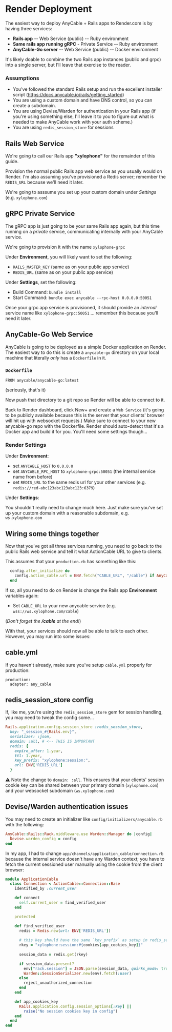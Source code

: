 # Render Deployment

The easiest way to deploy AnyCable + Rails apps to Render.com is by having three services:
* **Rails app** -- Web Service (public) -- Ruby environment
* **Same rails app running gRPC** - Private Service -- Ruby environment
* **AnyCable-Go server** -- Web Service (public) -- Docker environment

It's likely doable to combine the two Rails app instances (public and grpc) into a single server, but I'll leave that exercise to the reader.

### Assumptions

* You've followed the standard Rails setup and run the excellent installer script (https://docs.anycable.io/rails/getting_started)
* You are using a custom domain and have DNS control, so you can create a subdomain.
* You are using Devise/Warden for authentication in your Rails app (if you're using something else, I'll leave it to you to figure out what is needed to make AnyCable work with your auth scheme.)
* You are using `redis_session_store` for sessions

## Rails Web Service

We're going to call our Rails app **"xylophone"** for the remainder of this guide. 

Provision the normal public Rails app web service as you usually would on Render. I'm also assuming you've provisioned a Redis server; remember the `REDIS_URL` because we'll need it later.

We're going to asssume you set up your custom domain under *Settings* (e.g. `xylophone.com`)

## gRPC Private Service

The gRPC app is just going to be your same Rails app again, but this time running on a _private_ service, communicating internally with your AnyCable service.

We're going to provision it with the name `xylophone-grpc`

Under **Environment**, you will likely want to set the following:
- `RAILS_MASTER_KEY` (same as on your public app service)
- `REDIS_URL` (same as on your public app service)

Under **Settings**, set the following:
- Build Command: `bundle install`
- Start Command: `bundle exec anycable --rpc-host 0.0.0.0:50051`

Once your grpc app service is provisioned, it should provide an _internal_ service name like `xylophone-grpc:50051` ... remember this because you'll need it later.

## AnyCable-Go Web Service

AnyCable is going to be deployed as a simple Docker application on Render. The easiest way to do this is create a `anycable-go` directory on your local machine that literally _only_ has a `Dockerfile` in it. 

### `Dockerfile`

```
FROM anycable/anycable-go:latest
```
(seriously, that's it)

Now push that directory to a git repo so Render will be able to connect to it.

Back to Render dashboard, click New+ and create a `Web Service` (it's going to be publicly available because this is the server that your clients' browser will hit up with websocket requests.) Make sure to connect to your new anycable-go repo with the Dockerfile. Render should auto-detect that it's a Docker app and build it for you. You'll need some settings though...

### Render Settings

Under **Environment**:
* set `ANYCABLE_HOST` to `0.0.0.0`
* set `ANYCABLE_RPC_HOST` to `xylophone-grpc:50051` (the internal service name from before)
* set `REDIS_URL` to the same redis url for your other services (e.g. `redis://red-abc123abc123abc123:6379`)

Under **Settings**:

You shouldn't really need to change much here. Just make sure you've set up your custom domain with a reasonable subdomain, e.g. `ws.xylophone.com`

## Wiring some things together

Now that you've got all three services running, you need to go back to the public Rails web service and tell it what ActionCable URL to give to clients.

This assumes that your `production.rb` has something like this:
```ruby
  config.after_initialize do
    config.action_cable.url = ENV.fetch("CABLE_URL", "/cable") if AnyCable::Rails.enabled?
  end
```
If so, all you need to do on Render is change the Rails app **Environment** variables again:
* Set `CABLE_URL` to your new anycable service (e.g. `wss://ws.xylophone.com/cable`)

(_Don't forget the **/cable** at the end!_)

With that, your services should now all be able to talk to each other. However, you may run into some issues:

## cable.yml

If you haven't already, make sure you've setup `cable.yml` properly for production:

```
production:
  adapter: any_cable
```

## redis_session_store config

If, like me, you're using the `redis_session_store` gem for session handling, you may need to tweak the config some...

```ruby
Rails.application.config.session_store :redis_session_store,
  key: "_session_#{Rails.env}",
  serializer: :json,
  domain: :all, # <-- THIS IS IMPORTANT
  redis: {
    expire_after: 1.year,
    ttl: 1.year,
    key_prefix: "xylophone:session:",
    url: ENV['REDIS_URL']
  }
```
⚠️ Note the change to `domain: :all`. This ensures that your clients' session cookie key can be shared between your primary domain (`xylophone.com`) and your websocket subdomain (`ws.xylophone.com`)

## Devise/Warden authentication issues

You may need to create an initializer like `config/initializers/anycable.rb` with the following:

```ruby
AnyCable::Rails::Rack.middleware.use Warden::Manager do |config|
  Devise.warden_config = config
end
```

In my app, I had to change `app/channels/application_cable/connection.rb` because the internal service doesn't have any Warden context; you have to fetch the current sessioned user manually using the cookie from the client browser:

```ruby
module ApplicationCable
  class Connection < ActionCable::Connection::Base
    identified_by :current_user

    def connect
      self.current_user = find_verified_user
    end

    protected

    def find_verified_user
      redis = Redis.new(url: ENV['REDIS_URL'])
      
      # this key should have the same `key_prefix` as setup in redis_session_store config (see above)
      rkey = "xylophone:session:#{cookies[app_cookies_key]}"
      
      session_data = redis.get(rkey)

      if session_data.present?
        env["rack.session"] = JSON.parse(session_data, quirks_mode: true)
        Warden::SessionSerializer.new(env).fetch(:user)
      else
        reject_unauthorized_connection
      end
    end

    def app_cookies_key
      Rails.application.config.session_options[:key] ||
        raise("No session cookies key in config")
    end   
  end
end 
```